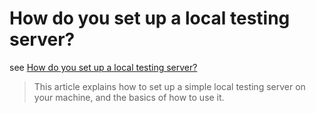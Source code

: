 # How do you set up a local testing server?

see [How do you set up a local testing server?](https://developer.mozilla.org/en-US/docs/Learn/Common_questions/set_up_a_local_testing_server)

> This article explains how to set up a simple local testing server on your machine, and the basics of how to use it.

## 